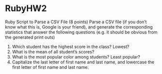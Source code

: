 RubyHW2
=======
Ruby Script to Parse a CSV File (8 points)
Parse a CSV file (if you don’t know what this is, Google is your friend), and generate the 
corresponding statistics that answer the following questions (e.g. it should be obvious from the 
generated print outs)
1. Which student has the highest score in the class? Lowest?
2. What is the mean of all student’s scores?
3. What is the most popular color among students? Least popular?
4. Capitalize the last letter of first name and last name, and lowercase the first letter of first 
name and last name.
